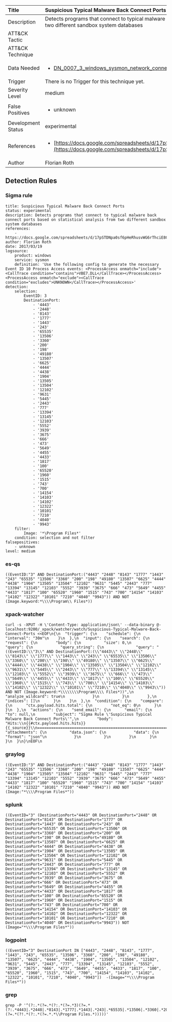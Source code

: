 | Title                | Suspicious Typical Malware Back Connect Ports                                                                                                                                                 |
|:---------------------|:------------------------------------------------------------------------------------------------------------------------------------------------------------|
| Description          | Detects programs that connect to typical malware back connect ports based on statistical analysis from two different sandbox system databases                                                                                                                                           |
| ATT&amp;CK Tactic    | <ul></ul>  |
| ATT&amp;CK Technique | <ul></ul>                             |
| Data Needed          | <ul><li>[DN_0007_3_windows_sysmon_network_connection](../Data_Needed/DN_0007_3_windows_sysmon_network_connection.md)</li></ul>                                                         |
| Trigger              |  There is no Trigger for this technique yet.  |
| Severity Level       | medium                                                                                                                                                 |
| False Positives      | <ul><li>unknown</li></ul>                                                                  |
| Development Status   | experimental                                                                                                                                                |
| References           | <ul><li>[https://docs.google.com/spreadsheets/d/17pSTDNpa0sf6pHeRhusvWG6rThciE8CsXTSlDUAZDyo](https://docs.google.com/spreadsheets/d/17pSTDNpa0sf6pHeRhusvWG6rThciE8CsXTSlDUAZDyo)</li></ul>                                                          |
| Author               | Florian Roth                                                                                                                                                |


## Detection Rules

### Sigma rule

```
title: Suspicious Typical Malware Back Connect Ports
status: experimental
description: Detects programs that connect to typical malware back connect ports based on statistical analysis from two different sandbox system databases
references:
    - https://docs.google.com/spreadsheets/d/17pSTDNpa0sf6pHeRhusvWG6rThciE8CsXTSlDUAZDyo
author: Florian Roth
date: 2017/03/19
logsource:
    product: windows
    service: sysmon
    definition: 'Use the following config to generate the necessary Event ID 10 Process Access events: <ProcessAccess onmatch="include"><CallTrace condition="contains">VBE7.DLL</CallTrace></ProcessAccess><ProcessAccess onmatch="exclude"><CallTrace condition="excludes">UNKNOWN</CallTrace></ProcessAccess>'
detection:
    selection:
        EventID: 3
        DestinationPort:
            - '4443'
            - '2448'
            - '8143'
            - '1777'
            - '1443'
            - '243'
            - '65535'
            - '13506'
            - '3360'
            - '200'
            - '198'
            - '49180'
            - '13507'
            - '6625'
            - '4444'
            - '4438'
            - '1904'
            - '13505'
            - '13504'
            - '12102'
            - '9631'
            - '5445'
            - '2443'
            - '777'
            - '13394'
            - '13145'
            - '12103'
            - '5552'
            - '3939'
            - '3675'
            - '666'
            - '473'
            - '5649'
            - '4455'
            - '4433'
            - '1817'
            - '100'
            - '65520'
            - '1960'
            - '1515'
            - '743'
            - '700'
            - '14154'
            - '14103'
            - '14102'
            - '12322'
            - '10101'
            - '7210'
            - '4040'
            - '9943'
    filter:
        Image: '*\Program Files*'
    condition: selection and not filter
falsepositives:
    - unknown
level: medium

```





### es-qs
    
```
((EventID:"3" AND DestinationPort:("4443" "2448" "8143" "1777" "1443" "243" "65535" "13506" "3360" "200" "198" "49180" "13507" "6625" "4444" "4438" "1904" "13505" "13504" "12102" "9631" "5445" "2443" "777" "13394" "13145" "12103" "5552" "3939" "3675" "666" "473" "5649" "4455" "4433" "1817" "100" "65520" "1960" "1515" "743" "700" "14154" "14103" "14102" "12322" "10101" "7210" "4040" "9943")) AND NOT (Image.keyword:*\\\\Program\\ Files*))
```


### xpack-watcher
    
```
curl -s -XPUT -H \'Content-Type: application/json\' --data-binary @- localhost:9200/_xpack/watcher/watch/Suspicious-Typical-Malware-Back-Connect-Ports <<EOF\n{\n  "trigger": {\n    "schedule": {\n      "interval": "30m"\n    }\n  },\n  "input": {\n    "search": {\n      "request": {\n        "body": {\n          "size": 0,\n          "query": {\n            "query_string": {\n              "query": "((EventID:\\"3\\" AND DestinationPort:(\\"4443\\" \\"2448\\" \\"8143\\" \\"1777\\" \\"1443\\" \\"243\\" \\"65535\\" \\"13506\\" \\"3360\\" \\"200\\" \\"198\\" \\"49180\\" \\"13507\\" \\"6625\\" \\"4444\\" \\"4438\\" \\"1904\\" \\"13505\\" \\"13504\\" \\"12102\\" \\"9631\\" \\"5445\\" \\"2443\\" \\"777\\" \\"13394\\" \\"13145\\" \\"12103\\" \\"5552\\" \\"3939\\" \\"3675\\" \\"666\\" \\"473\\" \\"5649\\" \\"4455\\" \\"4433\\" \\"1817\\" \\"100\\" \\"65520\\" \\"1960\\" \\"1515\\" \\"743\\" \\"700\\" \\"14154\\" \\"14103\\" \\"14102\\" \\"12322\\" \\"10101\\" \\"7210\\" \\"4040\\" \\"9943\\")) AND NOT (Image.keyword:*\\\\\\\\Program\\\\ Files*))",\n              "analyze_wildcard": true\n            }\n          }\n        },\n        "indices": []\n      }\n    }\n  },\n  "condition": {\n    "compare": {\n      "ctx.payload.hits.total": {\n        "not_eq": 0\n      }\n    }\n  },\n  "actions": {\n    "send_email": {\n      "email": {\n        "to": null,\n        "subject": "Sigma Rule \'Suspicious Typical Malware Back Connect Ports\'",\n        "body": "Hits:\\n{{#ctx.payload.hits.hits}}{{_source}}\\n================================================================================\\n{{/ctx.payload.hits.hits}}",\n        "attachments": {\n          "data.json": {\n            "data": {\n              "format": "json"\n            }\n          }\n        }\n      }\n    }\n  }\n}\nEOF\n
```


### graylog
    
```
((EventID:"3" AND DestinationPort:("4443" "2448" "8143" "1777" "1443" "243" "65535" "13506" "3360" "200" "198" "49180" "13507" "6625" "4444" "4438" "1904" "13505" "13504" "12102" "9631" "5445" "2443" "777" "13394" "13145" "12103" "5552" "3939" "3675" "666" "473" "5649" "4455" "4433" "1817" "100" "65520" "1960" "1515" "743" "700" "14154" "14103" "14102" "12322" "10101" "7210" "4040" "9943")) AND NOT (Image:"*\\\\Program Files*"))
```


### splunk
    
```
((EventID="3" (DestinationPort="4443" OR DestinationPort="2448" OR DestinationPort="8143" OR DestinationPort="1777" OR DestinationPort="1443" OR DestinationPort="243" OR DestinationPort="65535" OR DestinationPort="13506" OR DestinationPort="3360" OR DestinationPort="200" OR DestinationPort="198" OR DestinationPort="49180" OR DestinationPort="13507" OR DestinationPort="6625" OR DestinationPort="4444" OR DestinationPort="4438" OR DestinationPort="1904" OR DestinationPort="13505" OR DestinationPort="13504" OR DestinationPort="12102" OR DestinationPort="9631" OR DestinationPort="5445" OR DestinationPort="2443" OR DestinationPort="777" OR DestinationPort="13394" OR DestinationPort="13145" OR DestinationPort="12103" OR DestinationPort="5552" OR DestinationPort="3939" OR DestinationPort="3675" OR DestinationPort="666" OR DestinationPort="473" OR DestinationPort="5649" OR DestinationPort="4455" OR DestinationPort="4433" OR DestinationPort="1817" OR DestinationPort="100" OR DestinationPort="65520" OR DestinationPort="1960" OR DestinationPort="1515" OR DestinationPort="743" OR DestinationPort="700" OR DestinationPort="14154" OR DestinationPort="14103" OR DestinationPort="14102" OR DestinationPort="12322" OR DestinationPort="10101" OR DestinationPort="7210" OR DestinationPort="4040" OR DestinationPort="9943")) NOT (Image="*\\\\Program Files*"))
```


### logpoint
    
```
((EventID="3" DestinationPort IN ["4443", "2448", "8143", "1777", "1443", "243", "65535", "13506", "3360", "200", "198", "49180", "13507", "6625", "4444", "4438", "1904", "13505", "13504", "12102", "9631", "5445", "2443", "777", "13394", "13145", "12103", "5552", "3939", "3675", "666", "473", "5649", "4455", "4433", "1817", "100", "65520", "1960", "1515", "743", "700", "14154", "14103", "14102", "12322", "10101", "7210", "4040", "9943"])  -(Image="*\\\\Program Files*"))
```


### grep
    
```
grep -P '^(?:.*(?=.*(?:.*(?=.*3)(?=.*(?:.*4443|.*2448|.*8143|.*1777|.*1443|.*243|.*65535|.*13506|.*3360|.*200|.*198|.*49180|.*13507|.*6625|.*4444|.*4438|.*1904|.*13505|.*13504|.*12102|.*9631|.*5445|.*2443|.*777|.*13394|.*13145|.*12103|.*5552|.*3939|.*3675|.*666|.*473|.*5649|.*4455|.*4433|.*1817|.*100|.*65520|.*1960|.*1515|.*743|.*700|.*14154|.*14103|.*14102|.*12322|.*10101|.*7210|.*4040|.*9943))))(?=.*(?!.*(?:.*(?=.*.*\\Program Files.*)))))'
```



